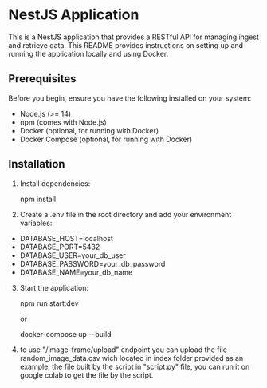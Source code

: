 # NestJS Application

This is a NestJS application that provides a RESTful API for managing ingest and retrieve data. This README provides instructions on setting up and running the application locally and using Docker.

## Prerequisites

Before you begin, ensure you have the following installed on your system:

- Node.js (>= 14)
- npm (comes with Node.js)
- Docker (optional, for running with Docker)
- Docker Compose (optional, for running with Docker)

## Installation

1. Install dependencies:


   npm install

2. Create a .env file in the root directory and add your environment variables:
  
- DATABASE_HOST=localhost
- DATABASE_PORT=5432
- DATABASE_USER=your_db_user
- DATABASE_PASSWORD=your_db_password
- DATABASE_NAME=your_db_name  

3. Start the application:


   npm run start:dev

   or 

   docker-compose up --build

4. to use "/image-frame/upload" endpoint you can upload the file random_image_data.csv wich located in index folder provided as an example, the file built by the script in "script.py" file, you can run it on google colab to get the file by the script.


